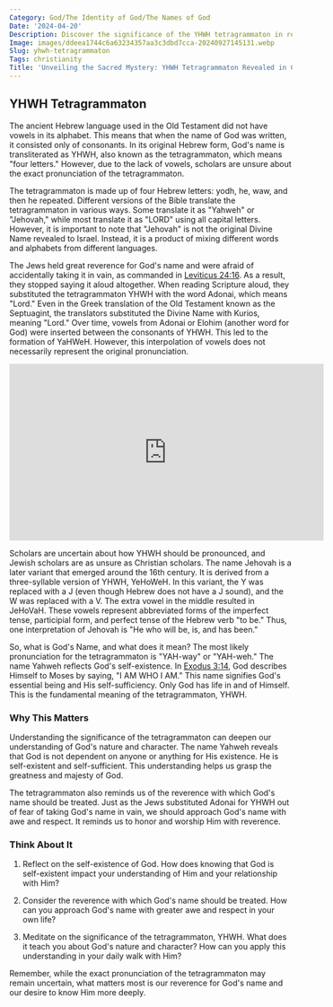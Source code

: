 ```yaml
---
Category: God/The Identity of God/The Names of God
Date: '2024-04-20'
Description: Discover the significance of the YHWH tetragrammaton in religious texts, its historical context, and its importance in ancient Hebrew beliefs. Explore the mystery behind this sacred name.
Image: images/ddeea1744c6a63234357aa3c3dbd7cca-20240927145131.webp
Slug: yhwh-tetragrammaton
Tags: christianity
Title: 'Unveiling the Sacred Mystery: YHWH Tetragrammaton Revealed in Christian Faith'
---
```


## YHWH Tetragrammaton

The ancient Hebrew language used in the Old Testament did not have vowels in its alphabet. This means that when the name of God was written, it consisted only of consonants. In its original Hebrew form, God's name is transliterated as YHWH, also known as the tetragrammaton, which means "four letters." However, due to the lack of vowels, scholars are unsure about the exact pronunciation of the tetragrammaton.

The tetragrammaton is made up of four Hebrew letters: yodh, he, waw, and then he repeated. Different versions of the Bible translate the tetragrammaton in various ways. Some translate it as "Yahweh" or "Jehovah," while most translate it as "LORD" using all capital letters. However, it is important to note that "Jehovah" is not the original Divine Name revealed to Israel. Instead, it is a product of mixing different words and alphabets from different languages.

The Jews held great reverence for God's name and were afraid of accidentally taking it in vain, as commanded in [Leviticus 24:16](https://www.bibleref.com/Leviticus/24/Leviticus-24-16.html). As a result, they stopped saying it aloud altogether. When reading Scripture aloud, they substituted the tetragrammaton YHWH with the word Adonai, which means "Lord." Even in the Greek translation of the Old Testament known as the Septuagint, the translators substituted the Divine Name with Kurios, meaning "Lord." Over time, vowels from Adonai or Elohim (another word for God) were inserted between the consonants of YHWH. This led to the formation of YaHWeH. However, this interpolation of vowels does not necessarily represent the original pronunciation.


<iframe width="560" height="315" src="https://www.youtube.com/embed/zzLjNNLHYlQ" frameborder="0" allow="autoplay; encrypted-media" allowfullscreen></iframe>


Scholars are uncertain about how YHWH should be pronounced, and Jewish scholars are as unsure as Christian scholars. The name Jehovah is a later variant that emerged around the 16th century. It is derived from a three-syllable version of YHWH, YeHoWeH. In this variant, the Y was replaced with a J (even though Hebrew does not have a J sound), and the W was replaced with a V. The extra vowel in the middle resulted in JeHoVaH. These vowels represent abbreviated forms of the imperfect tense, participial form, and perfect tense of the Hebrew verb "to be." Thus, one interpretation of Jehovah is "He who will be, is, and has been."

So, what is God's Name, and what does it mean? The most likely pronunciation for the tetragrammaton is "YAH-way" or "YAH-weh." The name Yahweh reflects God's self-existence. In [Exodus 3:14](https://www.bibleref.com/Exodus/3/Exodus-3-14.html), God describes Himself to Moses by saying, "I AM WHO I AM." This name signifies God's essential being and His self-sufficiency. Only God has life in and of Himself. This is the fundamental meaning of the tetragrammaton, YHWH.

### Why This Matters

Understanding the significance of the tetragrammaton can deepen our understanding of God's nature and character. The name Yahweh reveals that God is not dependent on anyone or anything for His existence. He is self-existent and self-sufficient. This understanding helps us grasp the greatness and majesty of God.

The tetragrammaton also reminds us of the reverence with which God's name should be treated. Just as the Jews substituted Adonai for YHWH out of fear of taking God's name in vain, we should approach God's name with awe and respect. It reminds us to honor and worship Him with reverence.

### Think About It

1. Reflect on the self-existence of God. How does knowing that God is self-existent impact your understanding of Him and your relationship with Him?

2. Consider the reverence with which God's name should be treated. How can you approach God's name with greater awe and respect in your own life?

3. Meditate on the significance of the tetragrammaton, YHWH. What does it teach you about God's nature and character? How can you apply this understanding in your daily walk with Him?

Remember, while the exact pronunciation of the tetragrammaton may remain uncertain, what matters most is our reverence for God's name and our desire to know Him more deeply.